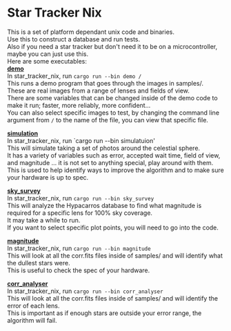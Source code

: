 # Star Tracker Nix
This is a set of platform dependant unix code and binaries.   
Use this to construct a database and run tests.  
Also if you need a star tracker but don't need it to be on a microcontroller, maybe you can just use this.  
Here are some executables:  
[**demo**](src/bin/demo.rs)  
In star_tracker_nix, run `cargo run --bin demo /`  
This runs a demo program that goes through the images in samples/.  
These are real images from a range of lenses and fields of view.  
There are some variables that can be changed inside of the demo code to make it run; faster, more reliably, more confident...  
You can also select specific images to test, by changing the command line argument from `/` to the name of the file, you can view that specific file.  

[**simulation**](src/bin/simulation.rs)  
In star_tracker_nix, run `cargo run --bin simulatuion'  
This will simulate taking a set of photos around the celestial sphere.  
It has a variety of variables such as error, accepted wait time, field of view, and magnitude ... it is not set to anything special, play around with them.   
This is used to help identify ways to improve the algorithm and to make sure your hardware is up to spec.  


[**sky_survey**](src/bin/sky_survey.rs)   
In star_tracker_nix, run `cargo run --bin sky_survey`  
This will analyze the Hypacarros database to find what magnitude is required for a specific lens for 100% sky coverage.  
It may take a while to run.  
If you want to select specific plot points, you will need to go into the code.  

[**magnitude**](src/bin/magnitude.rs)  
In star_tracker_nix, run `cargo run --bin magnitude`  
This will look at all the corr.fits files inside of samples/ and will identify what the dullest stars were.  
This is useful to check the spec of your hardware.  

[**corr_analyser**](src/bin/corr_analyser.rs)  
In star_tracker_nix, run `cargo run --bin corr_analyser`  
This will look at all the corr.fits files inside of samples/ and will identify the error of each lens.  
This is important as if enough stars are outside your error range, the algorithm will fail. 

